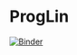 # ProgLin
[![Binder](https://mybinder.org/badge_logo.svg)](https://mybinder.org/v2/gh/ChanclasMagicas/ProgLin/master)
